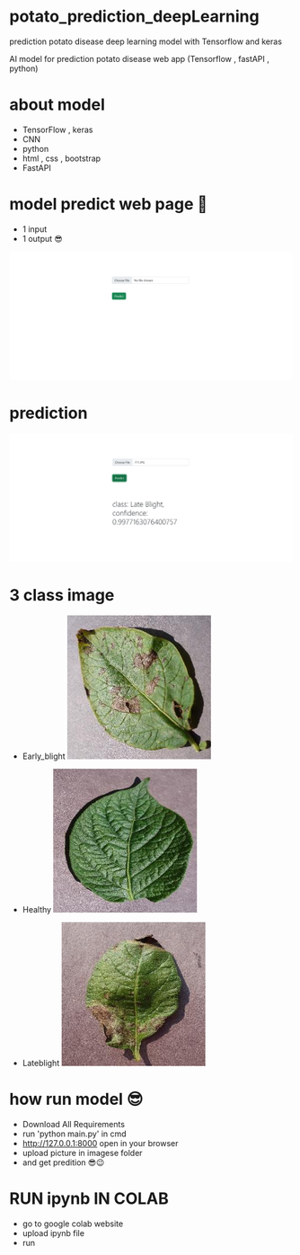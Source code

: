 # potato_prediction_deepLearning

prediction potato disease deep learning model with Tensorflow and keras

AI model for prediction potato disease web app (Tensorflow , fastAPI , python)
# about model 
- TensorFlow , keras
- CNN
- python 
- html , css , bootstrap
- FastAPI

# model predict web page 🤩
- 1 input
- 1 output 😎

![predict web page](/images/11.png)  
 
# prediction 
![predict web page](/images/12.png) 

# 3 class image
- Early_blight 
![predict web page](/images/Early_blight/555.JPG) 

- Healthy 
![predict web page](/images/Healthy/666.JPG) 

- Lateblight 
![predict web page](/images/Lateblight/777.JPG) 

# how run model 😎
- Download All Requirements
- run 'python main.py' in cmd
- http://127.0.0.1:8000 open in your browser
- upload picture in imagese folder
- and get predition 😎😉


# RUN ipynb IN COLAB
- go to google colab website
- upload ipynb file 
- run
